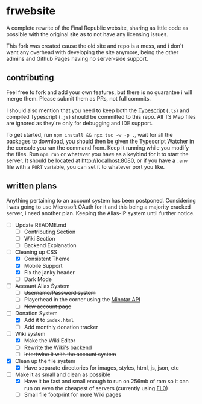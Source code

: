 # frwebsite

A complete rewrite of the Final Republic website, sharing as little code as possible with the original site as to not have any licensing issues.

This fork was created cause the old site and repo is a mess, and i don't want any overhead with developing the site anymore, being the other admins and Github Pages having no server-side support.

## contributing

Feel free to fork and add your own features, but there is no guarantee i will merge them. Please submit them as PRs, not full commits.

I should also mention that you need to keep both the [Typescript](https://github.com/microsoft/TypeScript) (`.ts`) and compiled Typescript (`.js`) should be committed to this repo. All TS Map files are ignored as they're only for debugging and IDE support.

To get started, run `npm install && npx tsc -w -p .`, wait for all the packages to download, you should then be given the Typescript Watcher in the console you ran the command from. Keep it running while you modify the files. Run `npm run` or whatever you have as a keybind for it to start the server. It should be located at [http://localhost:8080](http://localhost:8080), or if you have a `.env` file with a `PORT` variable, you can set it to whatever port you like.

## written plans

Anything pertaining to an account system has been postponed. Considering i was going to use Microsoft OAuth for it and this being a majority cracked server, i need another plan. Keeping the Alias-IP system until further notice.

- [ ] Update README.md
  - [ ] Contributing Section
  - [ ] Wiki Section
  - [ ] Backend Explanation
- [ ] Cleaning up CSS
  - [x] Consistent Theme
  - [x] Mobile Support
  - [x] Fix the janky header
  - [ ] Dark Mode
- [ ] ~~Account~~ Alias System
  - [ ] ~~Username/Password system~~
  - [ ] Playerhead in the corner using the [Minotar API](https://minotar.net/avatar/notch/100)
  - [ ] ~~New account page~~
- [ ] Donation System
  - [x] Add it to `index.html`
  - [ ] Add monthly donation tracker
- [ ] Wiki system
  - [x] Make the Wiki Editor
  - [ ] Rewrite the Wiki's backend
  - [ ] ~~Intertwine it with the account system~~
- [x] Clean up the file system
  - [x] Have separate directories for images, styles, html, js, json, etc
- [ ] Make it as small and clean as possible
  - [x] Have it be fast and small enough to run on 256mb of ram so it can run on even the cheapest of servers (currently using [FL0](https://www.fl0.com/))
  - [ ] Small file footprint for more Wiki pages
